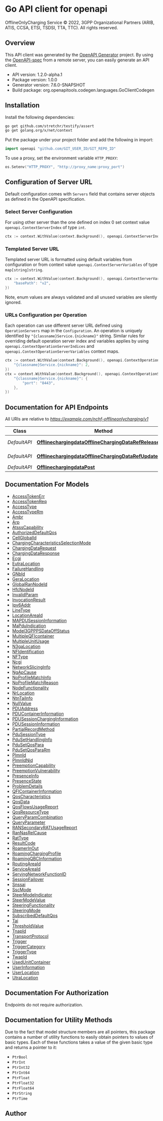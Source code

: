 # Go API client for openapi

OfflineOnlyCharging Service
© 2022, 3GPP Organizational Partners (ARIB, ATIS, CCSA, ETSI, TSDSI, TTA, TTC).
All rights reserved.


## Overview
This API client was generated by the [OpenAPI Generator](https://openapi-generator.tech) project.  By using the [OpenAPI-spec](https://www.openapis.org/) from a remote server, you can easily generate an API client.

- API version: 1.2.0-alpha.1
- Package version: 1.0.0
- Generator version: 7.6.0-SNAPSHOT
- Build package: org.openapitools.codegen.languages.GoClientCodegen

## Installation

Install the following dependencies:

```sh
go get github.com/stretchr/testify/assert
go get golang.org/x/net/context
```

Put the package under your project folder and add the following in import:

```go
import openapi "github.com/GIT_USER_ID/GIT_REPO_ID"
```

To use a proxy, set the environment variable `HTTP_PROXY`:

```go
os.Setenv("HTTP_PROXY", "http://proxy_name:proxy_port")
```

## Configuration of Server URL

Default configuration comes with `Servers` field that contains server objects as defined in the OpenAPI specification.

### Select Server Configuration

For using other server than the one defined on index 0 set context value `openapi.ContextServerIndex` of type `int`.

```go
ctx := context.WithValue(context.Background(), openapi.ContextServerIndex, 1)
```

### Templated Server URL

Templated server URL is formatted using default variables from configuration or from context value `openapi.ContextServerVariables` of type `map[string]string`.

```go
ctx := context.WithValue(context.Background(), openapi.ContextServerVariables, map[string]string{
	"basePath": "v2",
})
```

Note, enum values are always validated and all unused variables are silently ignored.

### URLs Configuration per Operation

Each operation can use different server URL defined using `OperationServers` map in the `Configuration`.
An operation is uniquely identified by `"{classname}Service.{nickname}"` string.
Similar rules for overriding default operation server index and variables applies by using `openapi.ContextOperationServerIndices` and `openapi.ContextOperationServerVariables` context maps.

```go
ctx := context.WithValue(context.Background(), openapi.ContextOperationServerIndices, map[string]int{
	"{classname}Service.{nickname}": 2,
})
ctx = context.WithValue(context.Background(), openapi.ContextOperationServerVariables, map[string]map[string]string{
	"{classname}Service.{nickname}": {
		"port": "8443",
	},
})
```

## Documentation for API Endpoints

All URIs are relative to *https://example.com/nchf-offlineonlycharging/v1*

Class | Method | HTTP request | Description
------------ | ------------- | ------------- | -------------
*DefaultAPI* | [**OfflinechargingdataOfflineChargingDataRefReleasePost**](docs/DefaultAPI.md#offlinechargingdataofflinechargingdatarefreleasepost) | **Post** /offlinechargingdata/{OfflineChargingDataRef}/release | 
*DefaultAPI* | [**OfflinechargingdataOfflineChargingDataRefUpdatePost**](docs/DefaultAPI.md#offlinechargingdataofflinechargingdatarefupdatepost) | **Post** /offlinechargingdata/{OfflineChargingDataRef}/update | 
*DefaultAPI* | [**OfflinechargingdataPost**](docs/DefaultAPI.md#offlinechargingdatapost) | **Post** /offlinechargingdata | 


## Documentation For Models

 - [AccessTokenErr](docs/AccessTokenErr.md)
 - [AccessTokenReq](docs/AccessTokenReq.md)
 - [AccessType](docs/AccessType.md)
 - [AccessTypeRm](docs/AccessTypeRm.md)
 - [Ambr](docs/Ambr.md)
 - [Arp](docs/Arp.md)
 - [AtsssCapability](docs/AtsssCapability.md)
 - [AuthorizedDefaultQos](docs/AuthorizedDefaultQos.md)
 - [CellGlobalId](docs/CellGlobalId.md)
 - [ChargingCharacteristicsSelectionMode](docs/ChargingCharacteristicsSelectionMode.md)
 - [ChargingDataRequest](docs/ChargingDataRequest.md)
 - [ChargingDataResponse](docs/ChargingDataResponse.md)
 - [Ecgi](docs/Ecgi.md)
 - [EutraLocation](docs/EutraLocation.md)
 - [FailureHandling](docs/FailureHandling.md)
 - [GNbId](docs/GNbId.md)
 - [GeraLocation](docs/GeraLocation.md)
 - [GlobalRanNodeId](docs/GlobalRanNodeId.md)
 - [HfcNodeId](docs/HfcNodeId.md)
 - [InvalidParam](docs/InvalidParam.md)
 - [InvocationResult](docs/InvocationResult.md)
 - [Ipv6Addr](docs/Ipv6Addr.md)
 - [LineType](docs/LineType.md)
 - [LocationAreaId](docs/LocationAreaId.md)
 - [MAPDUSessionInformation](docs/MAPDUSessionInformation.md)
 - [MaPduIndication](docs/MaPduIndication.md)
 - [Model3GPPPSDataOffStatus](docs/Model3GPPPSDataOffStatus.md)
 - [MultipleQFIcontainer](docs/MultipleQFIcontainer.md)
 - [MultipleUnitUsage](docs/MultipleUnitUsage.md)
 - [N3gaLocation](docs/N3gaLocation.md)
 - [NFIdentification](docs/NFIdentification.md)
 - [NFType](docs/NFType.md)
 - [Ncgi](docs/Ncgi.md)
 - [NetworkSlicingInfo](docs/NetworkSlicingInfo.md)
 - [NgApCause](docs/NgApCause.md)
 - [NoProfileMatchInfo](docs/NoProfileMatchInfo.md)
 - [NoProfileMatchReason](docs/NoProfileMatchReason.md)
 - [NodeFunctionality](docs/NodeFunctionality.md)
 - [NrLocation](docs/NrLocation.md)
 - [NtnTaiInfo](docs/NtnTaiInfo.md)
 - [NullValue](docs/NullValue.md)
 - [PDUAddress](docs/PDUAddress.md)
 - [PDUContainerInformation](docs/PDUContainerInformation.md)
 - [PDUSessionChargingInformation](docs/PDUSessionChargingInformation.md)
 - [PDUSessionInformation](docs/PDUSessionInformation.md)
 - [PartialRecordMethod](docs/PartialRecordMethod.md)
 - [PduSessionType](docs/PduSessionType.md)
 - [PduSetHandlingInfo](docs/PduSetHandlingInfo.md)
 - [PduSetQosPara](docs/PduSetQosPara.md)
 - [PduSetQosParaRm](docs/PduSetQosParaRm.md)
 - [PlmnId](docs/PlmnId.md)
 - [PlmnIdNid](docs/PlmnIdNid.md)
 - [PreemptionCapability](docs/PreemptionCapability.md)
 - [PreemptionVulnerability](docs/PreemptionVulnerability.md)
 - [PresenceInfo](docs/PresenceInfo.md)
 - [PresenceState](docs/PresenceState.md)
 - [ProblemDetails](docs/ProblemDetails.md)
 - [QFIContainerInformation](docs/QFIContainerInformation.md)
 - [QosCharacteristics](docs/QosCharacteristics.md)
 - [QosData](docs/QosData.md)
 - [QosFlowsUsageReport](docs/QosFlowsUsageReport.md)
 - [QosResourceType](docs/QosResourceType.md)
 - [QueryParamCombination](docs/QueryParamCombination.md)
 - [QueryParameter](docs/QueryParameter.md)
 - [RANSecondaryRATUsageReport](docs/RANSecondaryRATUsageReport.md)
 - [RanNasRelCause](docs/RanNasRelCause.md)
 - [RatType](docs/RatType.md)
 - [ResultCode](docs/ResultCode.md)
 - [RoamerInOut](docs/RoamerInOut.md)
 - [RoamingChargingProfile](docs/RoamingChargingProfile.md)
 - [RoamingQBCInformation](docs/RoamingQBCInformation.md)
 - [RoutingAreaId](docs/RoutingAreaId.md)
 - [ServiceAreaId](docs/ServiceAreaId.md)
 - [ServingNetworkFunctionID](docs/ServingNetworkFunctionID.md)
 - [SessionFailover](docs/SessionFailover.md)
 - [Snssai](docs/Snssai.md)
 - [SscMode](docs/SscMode.md)
 - [SteerModeIndicator](docs/SteerModeIndicator.md)
 - [SteerModeValue](docs/SteerModeValue.md)
 - [SteeringFunctionality](docs/SteeringFunctionality.md)
 - [SteeringMode](docs/SteeringMode.md)
 - [SubscribedDefaultQos](docs/SubscribedDefaultQos.md)
 - [Tai](docs/Tai.md)
 - [ThresholdValue](docs/ThresholdValue.md)
 - [TnapId](docs/TnapId.md)
 - [TransportProtocol](docs/TransportProtocol.md)
 - [Trigger](docs/Trigger.md)
 - [TriggerCategory](docs/TriggerCategory.md)
 - [TriggerType](docs/TriggerType.md)
 - [TwapId](docs/TwapId.md)
 - [UsedUnitContainer](docs/UsedUnitContainer.md)
 - [UserInformation](docs/UserInformation.md)
 - [UserLocation](docs/UserLocation.md)
 - [UtraLocation](docs/UtraLocation.md)


## Documentation For Authorization

Endpoints do not require authorization.


## Documentation for Utility Methods

Due to the fact that model structure members are all pointers, this package contains
a number of utility functions to easily obtain pointers to values of basic types.
Each of these functions takes a value of the given basic type and returns a pointer to it:

* `PtrBool`
* `PtrInt`
* `PtrInt32`
* `PtrInt64`
* `PtrFloat`
* `PtrFloat32`
* `PtrFloat64`
* `PtrString`
* `PtrTime`

## Author



